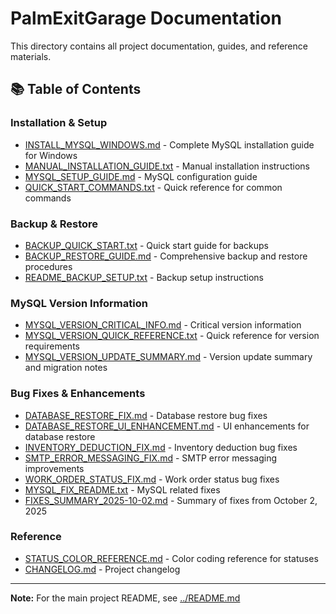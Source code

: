 # PalmExitGarage Documentation

This directory contains all project documentation, guides, and reference materials.

## 📚 Table of Contents

### Installation & Setup
- [INSTALL_MYSQL_WINDOWS.md](INSTALL_MYSQL_WINDOWS.md) - Complete MySQL installation guide for Windows
- [MANUAL_INSTALLATION_GUIDE.txt](MANUAL_INSTALLATION_GUIDE.txt) - Manual installation instructions
- [MYSQL_SETUP_GUIDE.md](MYSQL_SETUP_GUIDE.md) - MySQL configuration guide
- [QUICK_START_COMMANDS.txt](QUICK_START_COMMANDS.txt) - Quick reference for common commands

### Backup & Restore
- [BACKUP_QUICK_START.txt](BACKUP_QUICK_START.txt) - Quick start guide for backups
- [BACKUP_RESTORE_GUIDE.md](BACKUP_RESTORE_GUIDE.md) - Comprehensive backup and restore procedures
- [README_BACKUP_SETUP.txt](README_BACKUP_SETUP.txt) - Backup setup instructions

### MySQL Version Information
- [MYSQL_VERSION_CRITICAL_INFO.md](MYSQL_VERSION_CRITICAL_INFO.md) - Critical version information
- [MYSQL_VERSION_QUICK_REFERENCE.txt](MYSQL_VERSION_QUICK_REFERENCE.txt) - Quick reference for version requirements
- [MYSQL_VERSION_UPDATE_SUMMARY.md](MYSQL_VERSION_UPDATE_SUMMARY.md) - Version update summary and migration notes

### Bug Fixes & Enhancements
- [DATABASE_RESTORE_FIX.md](DATABASE_RESTORE_FIX.md) - Database restore bug fixes
- [DATABASE_RESTORE_UI_ENHANCEMENT.md](DATABASE_RESTORE_UI_ENHANCEMENT.md) - UI enhancements for database restore
- [INVENTORY_DEDUCTION_FIX.md](INVENTORY_DEDUCTION_FIX.md) - Inventory deduction bug fixes
- [SMTP_ERROR_MESSAGING_FIX.md](SMTP_ERROR_MESSAGING_FIX.md) - SMTP error messaging improvements
- [WORK_ORDER_STATUS_FIX.md](WORK_ORDER_STATUS_FIX.md) - Work order status bug fixes
- [MYSQL_FIX_README.txt](MYSQL_FIX_README.txt) - MySQL related fixes
- [FIXES_SUMMARY_2025-10-02.md](FIXES_SUMMARY_2025-10-02.md) - Summary of fixes from October 2, 2025

### Reference
- [STATUS_COLOR_REFERENCE.md](STATUS_COLOR_REFERENCE.md) - Color coding reference for statuses
- [CHANGELOG.md](CHANGELOG.md) - Project changelog

---

**Note:** For the main project README, see [../README.md](../README.md)
